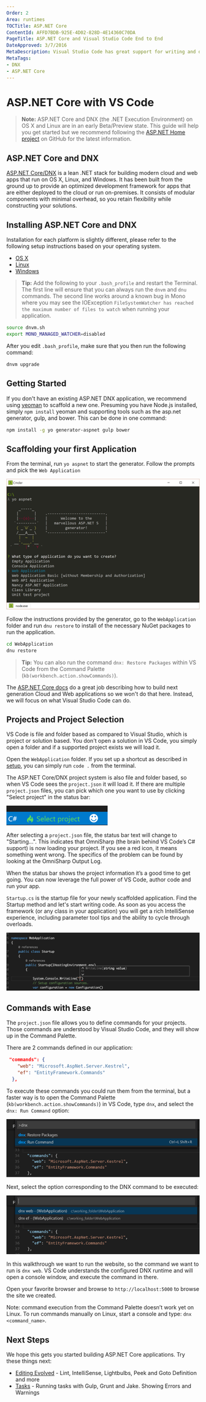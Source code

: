 ```yaml
---
Order: 2
Area: runtimes
TOCTitle: ASP.NET Core
ContentId: AFFD7BDB-925E-4D02-828D-4E14360C70DA
PageTitle: ASP.NET Core and Visual Studio Code End to End
DateApproved: 3/7/2016
MetaDescription: Visual Studio Code has great support for writing and debugging ASP.NET applications running on Cross Platform CLR.
MetaTags:
- DNX
- ASP.NET Core
---
```


# ASP.NET Core with VS Code

>**Note:** ASP.NET Core and DNX (the .NET Execution Environment) on OS X and Linux are in an early Beta/Preview state. This guide will help you get started but we recommend following the [ASP.NET Home project](https://github.com/aspnet/Home) on GitHub for the latest information.

## ASP.NET Core and DNX

[ASP.NET Core/DNX](http://www.asp.net/vnext/overview/aspnet-vnext/aspnet-5-overview) is a lean .NET stack for building modern cloud and web apps that run on OS X, Linux, and Windows. It has been built from the ground up to provide an optimized development framework for apps that are either deployed to the cloud or run on-premises. It consists of modular components with minimal overhead, so you retain flexibility while constructing your solutions.

## Installing ASP.NET Core and DNX

Installation for each platform is slightly different, please refer to the following setup instructions based on your operating system.

- [OS X](https://github.com/aspnet/home#os-x)
- [Linux](https://github.com/aspnet/home#linux)
- [Windows](https://github.com/aspnet/home#upgrading-dnvm-or-running-without-visual-studio)

> **Tip:** Add the following to your `.bash_profile` and restart the Terminal. The first line will ensure that you can always run the `dnvm` and `dnu` commands. The second line works around a known bug in Mono where you may see the IOException `FileSystemWatcher has reached the maximum number of files to watch` when running your application.

```bash
source dnvm.sh
export MONO_MANAGED_WATCHER=disabled
```

After you edit `.bash_profile`, make sure that you then run the following command:

```bash
dnvm upgrade
```

## Getting Started

If you don't have an existing ASP.NET DNX application, we recommend using [yeoman](http://yeoman.io/) to scaffold a new one. Presuming you have Node.js installed, simply `npm install` yeoman and supporting tools such as the asp.net generator, gulp, and bower. This can be done in one command:

```bash
npm install -g yo generator-aspnet gulp bower
```

## Scaffolding your first Application

From the terminal, run `yo aspnet` to start the generator. Follow the prompts and pick the `Web Application`

![Scaffold a new ASP.NET Core Application](images/ASPnet5/yoaspnet.png)

Follow the instructions provided by the generator, go to the `WebApplication` folder and run `dnu restore` to install of the necessary NuGet packages to run the application.

```bash
cd WebApplication
dnu restore
```

>**Tip:** You can also run the command `dnx: Restore Packages` within VS Code from the Command Palette (`kb(workbench.action.showCommands)`).

The [ASP.NET Core docs](http://docs.asp.net/en/latest/) do a great job describing how to build next generation Cloud and Web applications so we won't do that here. Instead, we will focus on what Visual Studio Code can do.


## Projects and Project Selection

VS Code is file and folder based as compared to Visual Studio, which is project or solution based. You don't open a solution in VS Code, you simply open a folder and if a supported project exists we will load it.

Open the `WebApplication` folder. If you set up a shortcut as described in [setup](/docs/editor/setup.md), you can simply run `code .` from the terminal.

The ASP.NET Core/DNX project system is also file and folder based, so when VS Code sees the `project.json` it will load it. If there are multiple `project.json` files, you can pick which one you want to use by clicking "Select project" in the status bar:

![Select project](images/ASPnet5/dnxprojects.png)

After selecting a `project.json` file, the status bar text will change to "Starting...". This indicates that OmniSharp (the brain behind VS Code’s C# support) is now loading your project. If you see a red icon, it means something went wrong. The specifics of the problem can be found by looking at the OmniSharp Output Log.

When the status bar shows the project information it’s a good time to get going. You can now leverage the full power of VS Code, author code and run your app.

`Startup.cs` is the startup file for your newly scaffolded application. Find the Startup method and let's start writing code. As soon as you access the framework (or any class in your application) you will get a rich IntelliSense experience, including parameter tool tips and the ability to cycle through overloads.

![DNX Intellisense](images/ASPnet5/intellisense.png)

## Commands with Ease

The `project.json` file allows you to define commands for your projects. Those commands are understood by Visual Studio Code, and they will show up in the Command Palette.

There are 2 commands defined in our application:

```json
 "commands": {
    "web": "Microsoft.AspNet.Server.Kestrel",
    "ef": "EntityFramework.Commands"
  },
```

To execute these commands you could run them from the terminal, but a faster way is to open the Command Palette (`kb(workbench.action.showCommands)`) in VS Code, type `dnx`, and select the `dnx: Run Command` option:

![DNX run command in Command Palette](images/ASPnet5/dnxruncommand.png)

Next, select the option corresponding to the DNX command to be executed:

![DNX commands to run](images/ASPnet5/dnxcommandpalette.png)

In this walkthrough we want to run the website, so the command we want to run is `dnx web`. VS Code understands the configured DNX runtime and will open a console window, and execute the command in there.

Open your favorite browser and browse to `http://localhost:5000` to browse the site we created.

Note: command execution from the Command Palette doesn’t work yet on Linux. To run commands manually on Linux, start a console and type: ```dnx <command_name>```.


## Next Steps

We hope this gets you started building ASP.NET Core applications.  Try these things next:

* [Editing Evolved](/docs/editor/editingevolved.md) - Lint, IntelliSense, Lightbulbs, Peek and Goto Definition and more
* [Tasks](/docs/editor/tasks.md) - Running tasks with Gulp, Grunt and Jake.  Showing Errors and Warnings

